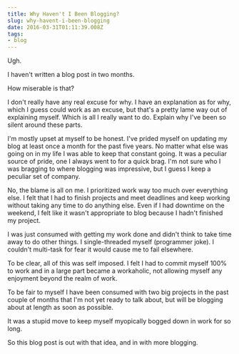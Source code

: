 ```yaml
---
title: Why Haven't I Been Blogging?
slug: why-havent-i-been-blogging
date: 2016-03-31T01:11:39.008Z
tags:
- blog
---
```


Ugh.

I haven't written a blog post in two months.

How miserable is that?

I don't really have any real excuse for why. I have an explanation as for why, which I guess could work as an excuse, but that's a pretty lame way out of explaining myself. Which is all I really want to do. Explain why I've been so silent around these parts.

I'm mostly upset at myself to be honest. I've prided myself on updating my blog at least once a month for the past five years. No matter what else was going on in my life I was able to keep that constant going. It was a peculiar source of pride, one I always went to for a quick brag. I'm not sure who I was bragging to where blogging was impressive, but I guess I keep a peculiar set of company.

No, the blame is all on me. I prioritized work way too much over everything else. I felt that I had to finish projects and meet deadlines and keep working without taking any time to do anything else. Even if I had downtime on the weekend, I felt like it wasn't appropriate to blog because I hadn't finished my project.

I was just consumed with getting my work done and didn't think to take time away to do other things. I single-threaded myself (programmer joke). I couldn't multi-task for fear it would cause me to fail elsewhere.

To be clear, all of this was self imposed. I felt I had to commit myself 100% to work and in a large part became a workaholic, not allowing myself any enjoyment beyond the realm of work.

To be fair to myself I have been consumed with two big projects in the past couple of months that I'm not yet ready to talk about, but will be blogging about at length as soon as possible.

It was a stupid move to keep myself myopically bogged down in work for so long.

So this blog post is out with that idea, and in with more blogging.